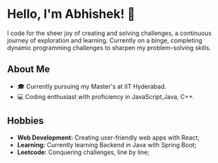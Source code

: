 # Hello, I'm Abhishek! 👋

I code for the sheer joy of creating and solving challenges, a continuous journey of exploration and learning.
Currently on a binge, completing dynamic programming challenges to sharpen my problem-solving skills.

## About Me
- 🎓 Currently pursuing my Master's  at IIT Hyderabad.
- 💻 Coding enthusiast with proficiency in JavaScript,Java, C++.

## Hobbies
- **Web Development:** Creating user-friendly web apps with React;
- **Learning:** Currently learning Backend in Java with Spring Boot;
- **Leetcode:** Conquering challenges, line by line;
